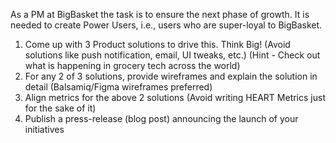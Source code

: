 As a PM at BigBasket the task is to ensure the next phase
of growth. It is needed to create Power Users, i.e., users who are super-loyal to BigBasket.

1. Come up with 3 Product solutions to drive this. Think Big!
   (Avoid solutions like push notification, email, UI tweaks, etc.) 
   (Hint - Check out what is happening in grocery tech across the world)
2. For any 2 of 3 solutions, provide wireframes and explain the solution in detail
(Balsamiq/Figma wireframes preferred)
3. Align metrics for the above 2 solutions
 (Avoid writing HEART Metrics just for the sake of it)
4. Publish a press-release (blog post) announcing the launch of your initiatives
